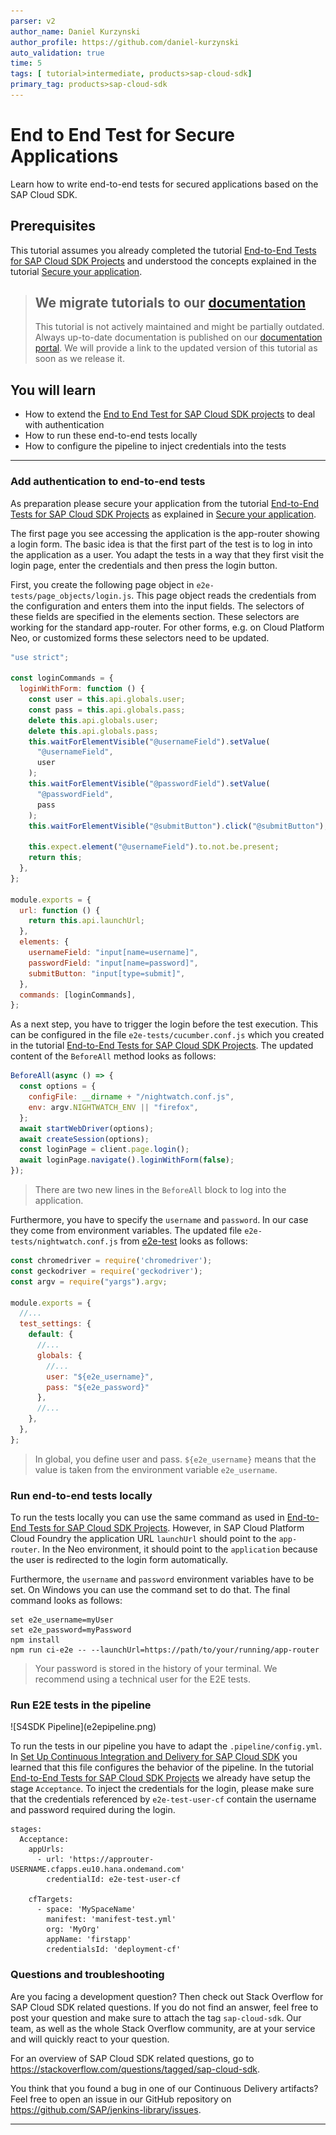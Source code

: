 ```yaml
---
parser: v2
author_name: Daniel Kurzynski
author_profile: https://github.com/daniel-kurzynski
auto_validation: true
time: 5
tags: [ tutorial>intermediate, products>sap-cloud-sdk]
primary_tag: products>sap-cloud-sdk
---
```


# End to End Test for Secure Applications
<!-- description --> Learn how to write end-to-end tests for secured applications based on the SAP Cloud SDK.

## Prerequisites
This tutorial assumes you already completed the tutorial [End-to-End Tests for SAP Cloud SDK Projects](cloudsdk-e2e-test) and understood the concepts explained in the tutorial [Secure your application](s4sdk-secure-cloudfoundry).

> ## We migrate tutorials to our [documentation](https://sap.github.io/cloud-sdk/)
> This tutorial is not actively maintained and might be partially outdated.
> Always up-to-date documentation is published on our [documentation portal](https://sap.github.io/cloud-sdk/).
> We will provide a link to the updated version of this tutorial as soon as we release it.


## You will learn
- How to extend the [End to End Test for SAP Cloud SDK projects](cloudsdk-e2e-test) to deal with authentication
- How to run these end-to-end tests locally
- How to configure the pipeline to inject credentials into the tests

---

### Add authentication to end-to-end tests


As preparation please secure your application from the tutorial [End-to-End Tests for SAP Cloud SDK Projects](cloudsdk-e2e-test) as explained in [Secure your application](s4sdk-secure-cloudfoundry).

The first page you see accessing the application is the app-router showing a login form. The basic idea is that the first part of the test is to log in into the application as a user. You adapt the tests in a way that they first visit the login page, enter the credentials and then press the login button.

First, you create the following page object in `e2e-tests/page_objects/login.js`. This page object reads the credentials from the configuration and enters them into the input fields. The selectors of these fields are specified in the elements section. These selectors are working for the standard app-router. For other forms, e.g. on Cloud Platform Neo, or customized forms these selectors need to be updated.

```JavaScript
"use strict";

const loginCommands = {
  loginWithForm: function () {
    const user = this.api.globals.user;
    const pass = this.api.globals.pass;
    delete this.api.globals.user;
    delete this.api.globals.pass;
    this.waitForElementVisible("@usernameField").setValue(
      "@usernameField",
      user
    );
    this.waitForElementVisible("@passwordField").setValue(
      "@passwordField",
      pass
    );
    this.waitForElementVisible("@submitButton").click("@submitButton");

    this.expect.element("@usernameField").to.not.be.present;
    return this;
  },
};

module.exports = {
  url: function () {
    return this.api.launchUrl;
  },
  elements: {
    usernameField: "input[name=username]",
    passwordField: "input[name=password]",
    submitButton: "input[type=submit]",
  },
  commands: [loginCommands],
};
```

As a next step, you have to trigger the login before the test execution. This can be configured in the file `e2e-tests/cucumber.conf.js` which you created in the tutorial [End-to-End Tests for SAP Cloud SDK Projects](cloudsdk-e2e-test). The updated content of the `BeforeAll` method looks as follows:

```JavaScript
BeforeAll(async () => {
  const options = {
    configFile: __dirname + "/nightwatch.conf.js",
    env: argv.NIGHTWATCH_ENV || "firefox",
  };
  await startWebDriver(options);
  await createSession(options);
  const loginPage = client.page.login();
  await loginPage.navigate().loginWithForm(false);
});
```
>There are two new lines in the `BeforeAll` block to log into the application.

Furthermore, you have to specify the `username` and `password`. In our case they come from environment variables.
The updated file `e2e-tests/nightwatch.conf.js` from [e2e-test](cloudsdk-e2e-test) looks as follows:

```JavaScript
const chromedriver = require('chromedriver');
const geckodriver = require('geckodriver');
const argv = require("yargs").argv;

module.exports = {
  //...
  test_settings: {
    default: {
      //...
      globals: {
        //...
        user: "${e2e_username}",
        pass: "${e2e_password}"
      },
      //...
    },
  },  
};
```

>In global, you define user and pass. `${e2e_username}` means that the value is taken from the environment variable `e2e_username`.


### Run end-to-end tests locally


To run the tests locally you can use the same command as used in [End-to-End Tests for SAP Cloud SDK Projects](cloudsdk-e2e-test). However, in SAP Cloud Platform Cloud Foundry the application URL `launchUrl` should point to the `app-router`. In the Neo environment, it should point to the `application` because the user is redirected to the login form automatically.

Furthermore, the `username` and `password` environment variables have to be set. On Windows you can use the command set to do that. The final command looks as follows:

```Shell
set e2e_username=myUser
set e2e_password=myPassword
npm install
npm run ci-e2e -- --launchUrl=https://path/to/your/running/app-router
```

>Your password is stored in the history of your terminal. We recommend using a technical user for the E2E tests.


### Run E2E tests in the pipeline


<!-- border -->![S4SDK Pipeline](e2epipeline.png)

To run the tests in our pipeline you have to adapt the `.pipeline/config.yml`. In [Set Up Continuous Integration and Delivery for SAP Cloud SDK](cloudsdk-ci-cd) you learned that this file configures the behavior of the pipeline.
In the tutorial [End-to-End Tests for SAP Cloud SDK Projects](cloudsdk-e2e-test) we already have setup the stage `Acceptance`. To inject the credentials for the login, please make sure that the credentials referenced by `e2e-test-user-cf` contain the username and password required during the login.

```
stages:  
  Acceptance:
    appUrls:
      - url: 'https://approuter-USERNAME.cfapps.eu10.hana.ondemand.com'
        credentialId: e2e-test-user-cf

    cfTargets:
      - space: 'MySpaceName'
        manifest: 'manifest-test.yml'
        org: 'MyOrg'
        appName: 'firstapp'
        credentialsId: 'deployment-cf'
```



### Questions and troubleshooting


Are you facing a development question? Then check out Stack Overflow for SAP Cloud SDK related questions. If you do not find an answer, feel free to post your question and make sure to attach the tag `sap-cloud-sdk`. Our team, as well as the whole Stack Overflow community, are at your service and will quickly react to your question.

For an overview of SAP Cloud SDK related questions, go to <https://stackoverflow.com/questions/tagged/sap-cloud-sdk>.

You think that you found a bug in one of our Continuous Delivery artifacts? Feel free to open an issue in our GitHub repository on <https://github.com/SAP/jenkins-library/issues>.



---
